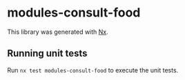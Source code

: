 # modules-consult-food

This library was generated with [Nx](https://nx.dev).

## Running unit tests

Run `nx test modules-consult-food` to execute the unit tests.
